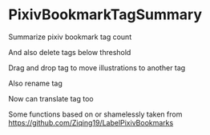 # PixivBookmarkTagSummary

Summarize pixiv bookmark tag count

And also delete tags below threshold

Drag and drop tag to move illustrations to another tag

Also rename tag

Now can translate tag too

Some functions based on or shamelessly taken from https://github.com/Ziqing19/LabelPixivBookmarks
